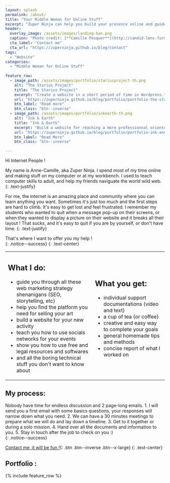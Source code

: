 ```yaml
---
layout: splash
permalink: /about/
title: "Your Middle Woman for Online Stuff"
excerpt: "Zuper Ninja can help you build your presence online and guide you through the world wild web."
header:
  overlay_image: /assets/images/landing-ban.png
  caption: "Photo credit: [**Camille Pesquer**](http://candid-lens.format.com/)"
  cta_label: "Contact me"
  cta_url: "https://zuperninja.github.io/blog/contact"
tags:
  - "Website"
categories:
  - "Middle Woman for Online Stuff"
  
feature_row:
  - image_path: /assets/images/portfolio/stariusproject-th.png
    alt: "The Starius Project"
    title: "The Starius Project"
    excerpt: "Create a website in a short period of time in Wordpress."
    url: "https://zuperninja.github.io/blog/portfolio/portfolio-the-starius-project/"
    btn_label: "Read more"
    btn_class: "btn--inverse"
  - image_path: /assets/images/portfolio/inkearth-th.png
    alt: "Ink & Earth"
    title: "Ink & Earth"
    excerpt: "Build a website for reaching a more professionnal oriented audience."
    url: "https://zuperninja.github.io/blog/portfolio/portfolio-ink-and-earth/"
    btn_label: "Read More"
    btn_class: "btn--inverse"

---
```


Hi Internet People !


My name is Anne-Camille, aka Zuper Ninja. I spend most of my time online and making stuff on my computer or at my workbench. 
I used to teach computer skills to adult, and help my friends naviguate the world wild web. 
{: .text-justify}

For me, the internet is an amazing place and community where you can learn anything you want. Sometimes it's just too much and the first steps are hard to climb. It's easy to get lost and feel  frustrated. I remember my students who wanted to quit when a message pop-up on their screens, or when they wanted to display a picture on their website and it breaks all their layout ! That sucks, and it's easy to quit if you are by yourself, or don't have time.
{: .text-justify}

That's where I want to offer you my help !  
{: .notice--success} 
{: .text-center}

<table>
  <tbody>
  <tr>
  <td> 
      <h2>What I do: </h2>
      <ul>
        <li>guide you through all these web marketing strategy shenanigans (SEO, storytelling, etc)</li>
        <li>help you find the platform you need for selling your art</li>
        <li>build a website for your new activity</li>
        <li>teach you how to use socials networks for your events</li>
        <li>show you how to use free and legal resources and softwares</li>
        <li>and all the boring technical stuff you don't want to know about</li>
         </ul>
    </td>
    <td> 
       <h2>What you get: </h2>
      <ul>
        <li>individual support documentations (video and text) </li>
        <li>a cup of tea (or coffee)</li>
        <li>creative and easy way to complete your goals</li>
        <li>general homemade tips and methods</li>
        <li>concise report of what I worked on</li>
       </ul>
    </td>
  </tr>
  </tbody>
</table>
<div>
<h2>My process: </h2>
Nobody have time for endless discussion and 2 page-long emails.
1. I will send you a first email with some basics questions, your responses will narrow down what you need.
2. We can have a 30 minutes meetings to prepare what we will do and lay down a timeline.
3. Get to it together or during a solo mission.
4. Hand over all the documents and information to you.
5. Stay in touch after the job to check on you :)
  </div>{: .notice--success} 







 
[Contact me, it will be fun !](#link){: .btn .btn--inverse .btn--x-large}
{: .text-center}



## Portfolio : 

{% include feature_row %}









